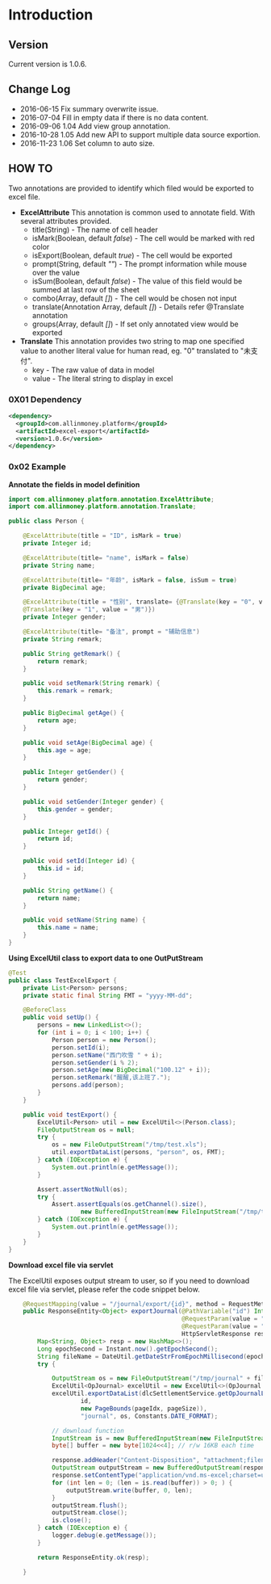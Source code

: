 # Introduction

## Version

Current version is 1.0.6.

## Change Log
* 2016-06-15 Fix summary overwrite issue.
* 2016-07-04 Fill in empty data if there is no data content.
* 2016-09-06 1.04 Add view group annotation.
* 2016-10-28 1.05 Add new API to support multiple data source exportion.
* 2016-11-23 1.06 Set column to auto size.

## HOW TO
Two annotations are provided to identify which filed would be exported to excel
file.

* **ExcelAttribute**
  This annotation is common used to annotate field. With several attributes provided.
  + title(String) - The name of cell header
  + isMark(Boolean, default *false*) - The cell would be marked with red color
  + isExport(Boolean, default *true*) - The cell would be exported
  + prompt(String, default *""*) - The prompt information while mouse over the value
  + isSum(Boolean, default *false*) - The value of this field would be summed at last row of the sheet
  + combo(Array, default *[]*) - The cell would be chosen not input
  + translate(Annotation Array, default *[]*) - Details refer @Translate annotation
  + groups(Array, default *[]*) - If set only annotated view would be exported
* **Translate**
  This annotation provides two string to map one specified value to another literal
  value for human read, eg. "0" translated to "未支付".
  + key - The raw value of data in model
  + value - The literal string to display in excel

### 0X01 Dependency

``` xml
<dependency>
  <groupId>com.allinmoney.platform</groupId>
  <artifactId>excel-export</artifactId>
  <version>1.0.6</version>
</dependency>
```

### 0x02 Example

**Annotate the fields in model definition**

``` java
import com.allinmoney.platform.annotation.ExcelAttribute;
import com.allinmoney.platform.annotation.Translate;

public class Person {

    @ExcelAttribute(title = "ID", isMark = true)
    private Integer id;

    @ExcelAttribute(title= "name", isMark = false)
    private String name;

    @ExcelAttribute(title= "年龄", isMark = false, isSum = true)
    private BigDecimal age;

    @ExcelAttribute(title = "性别", translate= {@Translate(key = "0", value = "女"),
    @Translate(key = "1", value = "男")})
    private Integer gender;

    @ExcelAttribute(title= "备注", prompt = "辅助信息")
    private String remark;

    public String getRemark() {
        return remark;
    }

    public void setRemark(String remark) {
        this.remark = remark;
    }

    public BigDecimal getAge() {
        return age;
    }

    public void setAge(BigDecimal age) {
        this.age = age;
    }

    public Integer getGender() {
        return gender;
    }

    public void setGender(Integer gender) {
        this.gender = gender;
    }

    public Integer getId() {
        return id;
    }

    public void setId(Integer id) {
        this.id = id;
    }

    public String getName() {
        return name;
    }

    public void setName(String name) {
        this.name = name;
    }
}
```

**Using ExcelUtil class to export data to one OutPutStream**
``` java
@Test
public class TestExcelExport {
    private List<Person> persons;
    private static final String FMT = "yyyy-MM-dd";

    @BeforeClass
    public void setUp() {
        persons = new LinkedList<>();
        for (int i = 0; i < 100; i++) {
            Person person = new Person();
            person.setId(i);
            person.setName("西门吹雪 " + i);
            person.setGender(i % 2);
            person.setAge(new BigDecimal("100.12" + i));
            person.setRemark("醒醒,该上班了.");
            persons.add(person);
        }
    }

    public void testExport() {
        ExcelUtil<Person> util = new ExcelUtil<>(Person.class);
        FileOutputStream os = null;
        try {
            os = new FileOutputStream("/tmp/test.xls");
            util.exportDataList(persons, "person", os, FMT);
        } catch (IOException e) {
            System.out.println(e.getMessage());
        }

        Assert.assertNotNull(os);
        try {
            Assert.assertEquals(os.getChannel().size(),
                    new BufferedInputStream(new FileInputStream("/tmp/test.xls")).available());
        } catch (IOException e) {
            System.out.println(e.getMessage());
        }
    }
}
```

**Download excel file via servlet**

The ExcelUtil exposes output stream to user, so if you need to download excel file via
servlet, please refer the code snippet below.
``` java
    @RequestMapping(value = "/journal/export/{id}", method = RequestMethod.GET)
    public ResponseEntity<Object> exportJournal(@PathVariable("id") Integer id,
                                                @RequestParam(value = "pageIdx", required = false, defaultValue = "1") Integer pageIdx,
                                                @RequestParam(value = "pageSize", required = false, defaultValue = "50") Integer pageSize,
                                                HttpServletResponse response) {
        Map<String, Object> resp = new HashMap<>();
        Long epochSecond = Instant.now().getEpochSecond();
        String fileName = DateUtil.getDateStrFromEpochMillisecond(epochSecond*1000, Constants.FILE_NAME_TIME_FORMAT)+ ".xls";
        try {

            OutputStream os = new FileOutputStream("/tmp/journal" + fileName);
            ExcelUtil<OpJournal> excelUtil = new ExcelUtil<>(OpJournal.class);
            excelUtil.exportDataList(dlcSettlementService.getOpJournalList(false,
                    id,
                    new PageBounds(pageIdx, pageSize)),
                    "journal", os, Constants.DATE_FORMAT);

            // download function
            InputStream is = new BufferedInputStream(new FileInputStream("/tmp/journal" + fileName));
            byte[] buffer = new byte[1024<<4]; // r/w 16KB each time

            response.addHeader("Content-Disposition", "attachment;filename=" + fileName);
            OutputStream outputStream = new BufferedOutputStream(response.getOutputStream());
            response.setContentType("application/vnd.ms-excel;charset=utf-8");
            for (int len = 0; (len = is.read(buffer)) > 0; ) {
                outputStream.write(buffer, 0, len);
            }
            outputStream.flush();
            outputStream.close();
            is.close();
        } catch (IOException e) {
            logger.debug(e.getMessage());
        }

        return ResponseEntity.ok(resp);

    }
```
